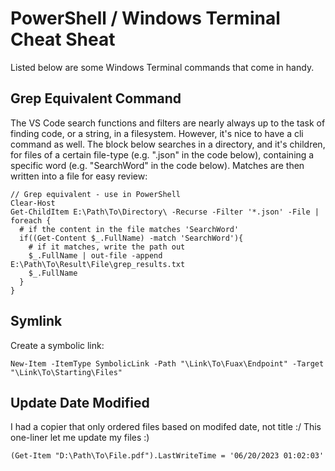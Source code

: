 # PowerShell / Windows Terminal Cheat Sheat
Listed below are some Windows Terminal commands that come in handy.

## Grep Equivalent Command
The VS Code search functions and filters are nearly always up to the task of finding code, or a string, in a filesystem. However, it's nice to have a cli command as well. The block below searches in a directory, and it's children, for files of a certain file-type (e.g. ".json" in the code below), containing a specific word (e.g. "SearchWord" in the code below). Matches are then written into a file for easy review:

```
// Grep equivalent - use in PowerShell
Clear-Host
Get-ChildItem E:\Path\To\Directory\ -Recurse -Filter '*.json' -File |
foreach {
  # if the content in the file matches 'SearchWord'
  if((Get-Content $_.FullName) -match 'SearchWord'){
    # if it matches, write the path out
    $_.FullName | out-file -append E:\Path\To\Result\File\grep_results.txt
    $_.FullName
  }
}
```

## Symlink
Create a symbolic link:

```
New-Item -ItemType SymbolicLink -Path "\Link\To\Fuax\Endpoint" -Target "\Link\To\Starting\Files"
```

## Update Date Modified
I had a copier that only ordered files based on modifed date, not title :/  This one-liner let me update my files :)

```
(Get-Item "D:\Path\To\File.pdf").LastWriteTime = '06/20/2023 01:02:03'
```

